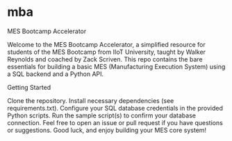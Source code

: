 # mba
MES Bootcamp Accelerator

Welcome to the MES Bootcamp Accelerator, a simplified resource for students of the MES Bootcamp from IIoT University, taught by Walker Reynolds and coached by Zack Scriven. This repo contains the bare essentials for building a basic MES (Manufacturing Execution System) using a SQL backend and a Python API.

Getting Started

Clone the repository.
Install necessary dependencies (see requirements.txt).
Configure your SQL database credentials in the provided Python scripts.
Run the sample script(s) to confirm your database connection.
Feel free to open an issue or pull request if you have questions or suggestions. Good luck, and enjoy building your MES core system!
